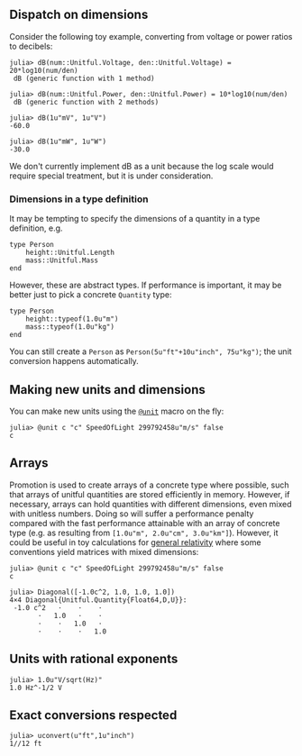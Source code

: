 


<a id='Dispatch-on-dimensions-1'></a>

## Dispatch on dimensions


Consider the following toy example, converting from voltage or power ratios to decibels:


```jlcon
julia> dB(num::Unitful.Voltage, den::Unitful.Voltage) = 20*log10(num/den)
 dB (generic function with 1 method)

julia> dB(num::Unitful.Power, den::Unitful.Power) = 10*log10(num/den)
 dB (generic function with 2 methods)

julia> dB(1u"mV", 1u"V")
-60.0

julia> dB(1u"mW", 1u"W")
-30.0
```


We don't currently implement dB as a unit because the log scale would require special treatment, but it is under consideration.


<a id='Dimensions-in-a-type-definition-1'></a>

### Dimensions in a type definition


It may be tempting to specify the dimensions of a quantity in a type definition, e.g.


```
type Person
    height::Unitful.Length
    mass::Unitful.Mass
end
```


However, these are abstract types. If performance is important, it may be better just to pick a concrete `Quantity` type:


```
type Person
    height::typeof(1.0u"m")
    mass::typeof(1.0u"kg")
end
```


You can still create a `Person` as `Person(5u"ft"+10u"inch", 75u"kg")`; the unit conversion happens automatically.


<a id='Making-new-units-and-dimensions-1'></a>

## Making new units and dimensions


You can make new units using the [`@unit`](newunits.md#Unitful.@unit) macro on the fly:


```jlcon
julia> @unit c "c" SpeedOfLight 299792458u"m/s" false
c
```


<a id='Arrays-1'></a>

## Arrays


Promotion is used to create arrays of a concrete type where possible, such that arrays of unitful quantities are stored efficiently in memory. However, if necessary, arrays can hold quantities with different dimensions, even mixed with unitless numbers. Doing so will suffer a performance penalty compared with the fast performance attainable with an array of concrete type (e.g. as resulting from `[1.0u"m", 2.0u"cm", 3.0u"km"]`). However, it could be useful in toy calculations for [general relativity](https://en.wikipedia.org/wiki/Metric_tensor_(general_relativity)) where some conventions yield matrices with mixed dimensions:


```
julia> @unit c "c" SpeedOfLight 299792458u"m/s" false
c

julia> Diagonal([-1.0c^2, 1.0, 1.0, 1.0])
4×4 Diagonal{Unitful.Quantity{Float64,D,U}}:
 -1.0 c^2   ⋅    ⋅    ⋅
       ⋅   1.0   ⋅    ⋅
       ⋅    ⋅   1.0   ⋅
       ⋅    ⋅    ⋅   1.0
```


<a id='Units-with-rational-exponents-1'></a>

## Units with rational exponents


```jlcon
julia> 1.0u"V/sqrt(Hz)"
1.0 Hz^-1/2 V
```


<a id='Exact-conversions-respected-1'></a>

## Exact conversions respected


```jlcon
julia> uconvert(u"ft",1u"inch")
1//12 ft
```

